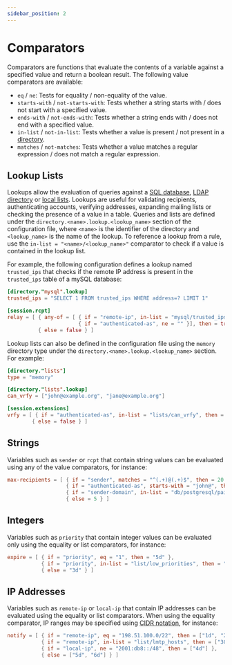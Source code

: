 ```yaml
---
sidebar_position: 2
---
```


# Comparators

Comparators are functions that evaluate the contents of a variable against a specified value and return a boolean result. The following value comparators are available:

- `eq` / `ne`: Tests for equality / non-equality of the value.
- `starts-with` / `not-starts-with`: Tests whether a string starts with / does not start with a specified value.
- `ends-with` / `not-ends-with`: Tests whether a string ends with / does not end with a specified value.
- `in-list` / `not-in-list`: Tests whether a value is present / not present in a [directory](/docs/directory/overview).
- `matches` / `not-matches`: Tests whether a value matches a regular expression / does not match a regular expression.

## Lookup Lists

Lookups allow the evaluation of queries against a [SQL database](/docs/directory/types/sql#custom-lookup-queries), [LDAP directory](/docs/directory/types/ldap#custom-lookup-queries) or [local lists](/docs/directory/types/memory#custom-lookup-lists). Lookups are useful for validating recipients, authenticating accounts, verifying addresses, expanding mailing lists or checking the presence of a value in a table. 
Queries and lists are defined under the `directory.<name>.lookup.<lookup_name>` section of the configuration file, where `<name>` is the identifier of the directory and `<lookup_name>` is the name of the lookup. To reference a lookup from a rule, use the `in-list = "<name>/<lookup_name>"` comparator to check if a value is contained in the lookup list.

For example, the following configuration defines a lookup named `trusted_ips` that checks if the remote IP address is present in the `trusted_ips` table of a mySQL database:

```toml
[directory."mysql".lookup]
trusted_ips = "SELECT 1 FROM trusted_ips WHERE address=? LIMIT 1"

[session.rcpt]
relay = [ { any-of = [ { if = "remote-ip", in-list = "mysql/trusted_ips" },
                       { if = "authenticated-as", ne = "" }], then = true }, 
          { else = false } ]
```

Lookup lists can also be defined in the configuration file using the `memory` directory type under the `directory.<name>.lookup.<lookup_name>` section. For example:

```toml
[directory."lists"]
type = "memory"

[directory."lists".lookup]
can_vrfy = ["john@example.org", "jane@example.org"]

[session.extensions]
vrfy = [ { if = "authenticated-as", in-list = "lists/can_vrfy", then = true},
        { else = false } ]

```

## Strings

Variables such as `sender` or `rcpt` that contain string values can be evaluated using any of the value comparators, for instance:

```toml
max-recipients = [ { if = "sender", matches = "^(.+)@(.+)$", then = 20 },
                   { if = "authenticated-as", starts-with = "john@", then = 1000 },
                   { if = "sender-domain", in-list = "db/postgresql/paid_clients", then = 5000 },
                   { else = 5 } ]
```

## Integers

Variables such as `priority` that contain integer values can be evaluated only using the equality or list comparators, for instance:

```toml
expire = [ { if = "priority", eq = "1", then = "5d" },
           { if = "priority", in-list = "list/low_priorities", then = "1d" },
           { else = "3d" } ]
```

## IP Addresses

Variables such as `remote-ip` or `local-ip` that contain IP addresses can be evaluated using the equality or list comparators. 
When using the equality comparator, IP ranges may be specified using [CIDR notation](https://en.wikipedia.org/wiki/Classless_Inter-Domain_Routing#CIDR_notation), for instance:

```toml
notify = [ { if = "remote-ip", eq = "198.51.100.0/22", then = ["1d", "2d", "3d"] },
           { if = "remote-ip", in-list = "list/lmtp_hosts", then = ["30d"] },
           { if = "local-ip", ne = "2001:db8::/48", then = ["4d"] },
           { else = ["5d", "6d"] } ]
```


